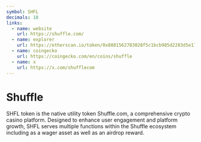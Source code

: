 ```yaml
---
symbol: SHFL
decimals: 18
links:
  - name: website
    url: https://shuffle.com/
  - name: explorer
    url: https://etherscan.io/token/0x8881562783028f5c1bcb985d2283d5e170d88888
  - name: coingecko
    url: https://coingecko.com/en/coins/shuffle
  - name: x
    url: https://x.com/shufflecom
---
```


# Shuffle

SHFL token is the native utility token Shuffle.com, a comprehensive crypto casino platform. Designed to enhance user engagement and platform growth, SHFL serves multiple functions within the Shuffle ecosystem including as a wager asset as well as an airdrop reward.
